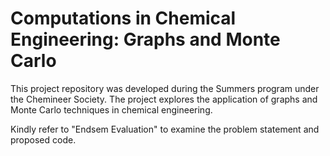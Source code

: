 # Computations in Chemical Engineering: Graphs and Monte Carlo
This project repository was developed during the Summers program under the Chemineer Society. The project explores the application of graphs and Monte Carlo techniques in chemical engineering.

Kindly refer to "Endsem Evaluation" to examine the problem statement and proposed code.
